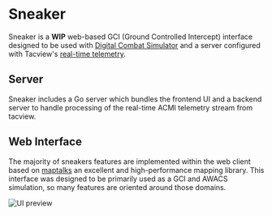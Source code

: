 # Sneaker

Sneaker is a **WIP** web-based GCI (Ground Controlled Intercept) interface designed to be used with [Digital Combat Simulator](https://www.digitalcombatsimulator.com/en/) and a server configured with Tacview's [real-time telemetry](https://www.tacview.net/documentation/realtime/en/).

## Server

Sneaker includes a Go server which bundles the frontend UI and a backend server to handle processing of the real-time ACMI telemetry stream from tacview.

## Web Interface

The majority of sneakers features are implemented within the web client based on [maptalks](https://maptalks.org) an excellent and high-performance mapping library. This interface was designed to be primarily used as a GCI and AWACS simulation, so many features are oriented around those domains.

![UI preview](https://i.imgur.com/wkrZ4JU.png)
